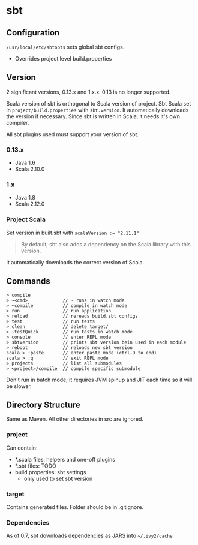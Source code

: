 # sbt

## Configuration
`/usr/local/etc/sbtopts` sets global sbt configs.
* Overrides project level build.properties

## Version
2 significant versions, 0.13.x and 1.x.x. 0.13 is no longer supported. 

Scala version of sbt is orthogonal to Scala version of project. Sbt Scala set in `project/build.properties` with `sbt.version`.
It automatically downloads the version if necessary. Since sbt is written in Scala, it needs it's own compiler.

All sbt plugins used must support your version of sbt.

### 0.13.x
- Java 1.6
- Scala 2.10.0

### 1.x
- Java 1.8
- Scala 2.12.0

### Project Scala
Set version in built.sbt with `scalaVersion := "2.11.1"`
> By default, sbt also adds a dependency on the Scala library with this version.

It automatically downloads the correct version of Scala.
## Commands
```
> compile
> ~<cmd>             // ~ runs in watch mode
> ~compile           // compile in watch mode
> run                // run application
> reload             // rereads build.sbt configs
> test               // run tests
> clean              // delete target/
> ~testQuick         // run tests in watch mode
> console            // enter REPL mode
> sbtVersion         // prints sbt version bein used in each module
> reboot             // reloads new sbt version
scala > :paste       // enter paste mode (ctrl-D to end)
scala > :q           // exit REPL mode
> projects           // list all submodules
> <project>/compile  // compile specific submodule
```
Don't run in batch mode; it requires JVM spinup and JIT each time so it will be slower.

## Directory Structure
Same as Maven. All other directories in src are ignored.

### project
Can contain:
* *.scala files: helpers and one-off plugins
* *.sbt files: TODO
* build.properties: sbt settings
    * only used to set sbt version

### target
Contains generated files. Folder should be in .gitignore.

### Dependencies
As of 0.7, sbt downloads dependencies as JARS into `~/.ivy2/cache`

